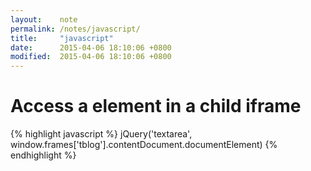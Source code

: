 ```yaml
---
layout:    note
permalink: /notes/javascript/
title:     "javascript"
date:      2015-04-06 18:10:06 +0800
modified:  2015-04-06 18:10:06 +0800
---
```


# Access a element in a child iframe

{% highlight javascript %}
jQuery('textarea', window.frames['tblog'].contentDocument.documentElement)
{% endhighlight %}
